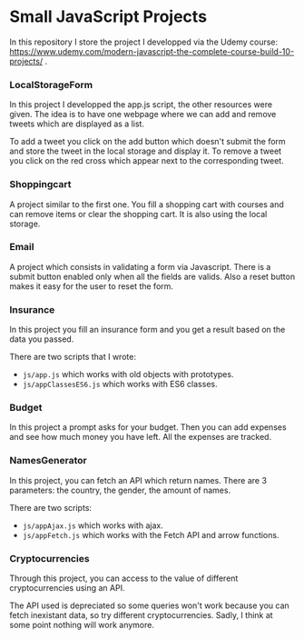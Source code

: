 # Small JavaScript Projects

In this repository I store the project I developped via the Udemy course: https://www.udemy.com/modern-javascript-the-complete-course-build-10-projects/ .

### LocalStorageForm
In this project I developped the app.js script, the other resources were given. The idea is to have one webpage where we can add and remove tweets which are displayed as a list.

To add a tweet you click on the add button which doesn't submit the form and store the tweet in the local storage and display it. To remove a tweet you click on the red cross which appear next to the corresponding tweet.

### Shoppingcart
A project similar to the first one. You fill a shopping cart with courses and can remove items or clear the shopping cart. It is also using the local storage.

### Email
A project which consists in validating a form via Javascript. There is a submit button enabled only when all the fields are valids. Also a reset button makes it easy for the user to reset the form.

### Insurance
In this project you fill an insurance form and you get a result based on the data you passed.

There are two scripts that I wrote:
- `js/app.js` which works with old objects with prototypes.
- `js/appClassesES6.js` which works with ES6 classes.

### Budget
In this project a prompt asks for your budget. Then you can add expenses and see how much money you have left.
All the expenses are tracked.

### NamesGenerator
In this project, you can fetch an API which return names. There are 3 parameters: the country, the gender, the amount of names.

There are two scripts:
- `js/appAjax.js` which works with ajax.
- `js/appFetch.js` which works with the Fetch API and arrow functions.

### Cryptocurrencies
Through this project, you can access to the value of different cryptocurrencies using an API.

The API used is depreciated so some queries won't work because you can fetch inexistant data, so try different cryptocurrencies. Sadly, I think at some point nothing will work anymore.
